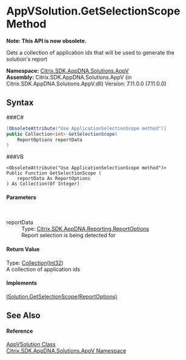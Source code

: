 # AppVSolution.GetSelectionScope Method 
 

**Note: This API is now obsolete.**

Gets a collection of application ids that will be used to generate the solution's report

**Namespace:**&nbsp;<a href="N_Citrix_SDK_AppDNA_Solutions_AppV">Citrix.SDK.AppDNA.Solutions.AppV</a><br />**Assembly:**&nbsp;Citrix.SDK.AppDNA.Solutions.AppV (in Citrix.SDK.AppDNA.Solutions.AppV.dll) Version: 7.11.0.0 (7.11.0.0)

## Syntax

###C#
```csharp
[ObsoleteAttribute("Use ApplicationSelectionScope method")]
public Collection<int> GetSelectionScope(
	ReportOptions reportData
)
```

###VB
```vbnet
<ObsoleteAttribute("Use ApplicationSelectionScope method")>
Public Function GetSelectionScope ( 
	reportData As ReportOptions
) As Collection(Of Integer)
```


#### Parameters
&nbsp;<dl><dt>reportData</dt><dd>Type: <a href="T_Citrix_SDK_AppDNA_Reporting_ReportOptions">Citrix.SDK.AppDNA.Reporting.ReportOptions</a><br />Report selection is being detected for</dd></dl>

#### Return Value
Type: <a href="http://msdn2.microsoft.com/en-us/library/ms132397" target="_blank">Collection</a>(<a href="http://msdn2.microsoft.com/en-us/library/td2s409d" target="_blank">Int32</a>)<br />A collection of application ids

#### Implements
<a href="M_Citrix_SDK_AppDNA_Interfaces_ISolution_GetSelectionScope">ISolution.GetSelectionScope(ReportOptions)</a><br />

## See Also


#### Reference
<a href="T_Citrix_SDK_AppDNA_Solutions_AppV_AppVSolution">AppVSolution Class</a><br /><a href="N_Citrix_SDK_AppDNA_Solutions_AppV">Citrix.SDK.AppDNA.Solutions.AppV Namespace</a><br />